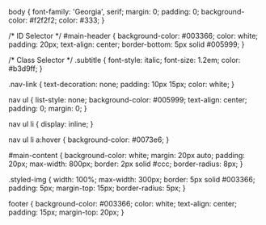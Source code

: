 body {
  font-family: 'Georgia', serif;
  margin: 0;
padding: 0;
  background-color: #f2f2f2;
  color: #333;
}

/* ID Selector */
#main-header {
  background-color: #003366;
  color: white;
  padding: 20px;
  text-align: center;
  border-bottom: 5px solid #005999;
}

/* Class Selector */
.subtitle {
  font-style: italic;
  font-size: 1.2em;
  color: #b3d9ff;
}

.nav-link {
  text-decoration: none;
  padding: 10px 15px;
  color: white;
}

nav ul {
  list-style: none;
  background-color: #005999;
  text-align: center;
  padding: 0;
  margin: 0;
}

nav ul li {
  display: inline;
}

nav ul li a:hover {
  background-color: #0073e6;
}

#main-content {
  background-color: white;
  margin: 20px auto;
  padding: 20px;
  max-width: 800px;
  border: 2px solid #ccc;
  border-radius: 8px;
}

.styled-img {
  width: 100%;
  max-width: 300px;
  border: 5px solid #003366;
  padding: 5px;
  margin-top: 15px;
  border-radius: 5px;
}

footer {
  background-color: #003366;
  color: white;
  text-align: center;
  padding: 15px;
  margin-top: 20px;
}
